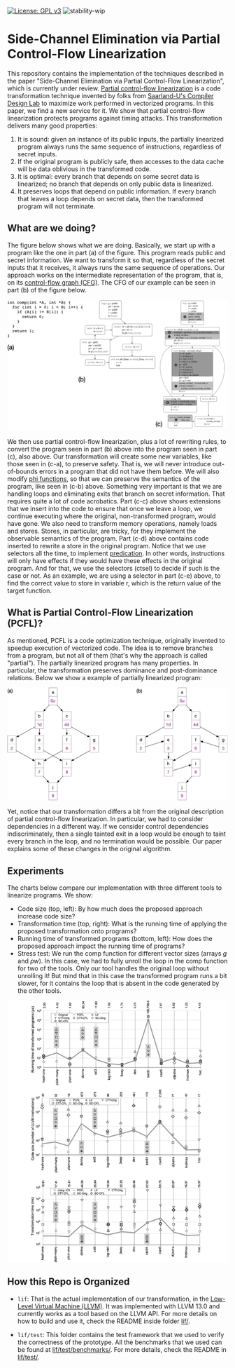 [![License: GPL v3](https://img.shields.io/badge/License-GPLv3-blue.svg)](https://www.gnu.org/licenses/gpl-3.0)
![stability-wip](https://img.shields.io/badge/stability-work_in_progress-lightgrey.svg)

# Side-Channel Elimination via Partial Control-Flow Linearization

This repository contains the implementation of the techniques
described in the paper "Side-Channel Elimination via Partial Control-Flow Linearization", 
which is currently under review. [Partial
control-flow linearization](https://dl.acm.org/doi/abs/10.1145/3296979.3192413)
is a code transformation technique invented by folks from
[Saarland-U's Compiler Design Lab](http://www.cdl.uni-saarland.de/) to
maximize work performed in vectorized programs. In this paper, we find
a new service for it. We show that partial control-flow linearization
protects programs against timing attacks. This transformation delivers
many good properties:

1. It is sound: given an instance of its public inputs, the partially
linearized program always runs the same sequence of instructions,
regardless of secret inputs.
2. If the original program is publicly safe, then accesses to the data
cache will be data oblivious in the transformed code.
3. It is optimal: every branch that depends on some secret data is
linearized; no branch that depends on only public data is linearized.
4. It preserves loops that depend on public information. If every
branch that leaves a loop depends on secret data, then the transformed
program will not terminate.

## What are we doing?

The figure below shows what we are doing. Basically, we start up with
a program like the one in part (a) of the figure. This program reads
public and secret information. We want to transform it so that,
regardless of the secret inputs that it receives, it always runs the
same sequence of operations. Our approach works on the intermediate
representation of the program, that is, on its [control-flow graph
(CFG)](https://en.wikipedia.org/wiki/Control-flow_graph). The CFG of
our example can be seen in part (b) of the figure below.

![The proposed transformation](images/PosterPicture.png)

We then use partial control-flow linearization, plus a lot of
rewriting rules, to convert the program seen in part (b) above into
the program seen in part (c), also above. Our transformation will
create some new variables, like those seen in (c-a), to preserve
safety. That is, we will never introduce out-of-bounds errors in a
program that did not have them before. We will also modify [phi
functions](https://en.wikipedia.org/wiki/Static_single_assignment_form),
so that we can preserve the semantics of the program, like seen in
(c-b) above. Something very important is that we are handling loops
and eliminating exits that branch on secret information. That requires
quite a lot of code acrobatics. Part (c-c) above shows extensions that
we insert into the code to ensure that once we leave a loop, we
continue executing where the original, non-transformed program, would
have gone. We also need to transform memory operations, namely loads
and stores. Stores, in particular, are tricky, for they implement the
observable semantics of the program. Part (c-d) above contains code
inserted to rewrite a store in the original program. Notice that we
use selectors all the time, to implement
[predication](https://en.wikipedia.org/wiki/Predication_(computer_architecture)).
In other words, instructions will only have effects if they would have
these effects in the original program. And for that, we use the
selectors (ctsel) to decide if such is the case or not. As an example,
we are using a selector in part (c-e) above, to find the correct value
to store in variable r, which is the return value of the target
function.

## What is Partial Control-Flow Linearization (PCFL)?

As mentioned, PCFL is a code optimization technique, originally
invented to speedup execution of vectorized code. The idea is to
remove branches from a program, but not all of them (that's why the
approach is called "partial"). The partially linearized program has
many properties. In particular, the transformation preserves dominance
and post-dominance relations. Below we show a example of partially
linearized program:

![Example of linearization](images/PCFL.png)

Yet, notice that our transformation differs a bit from the original
description of partial control-flow linearization. In particular, we
had to consider dependencies in a different way. If we consider
control dependencies indiscriminately, then a single tainted exit in a
loop would be enough to taint every branch in the loop, and no
termination would be possible. Our paper explains some of these
changes in the original algorithm.

## Experiments

The charts below compare our implementation with three different tools
to linearize programs. We show:

* Code size (top, left): By how much does the proposed approach increase code
  size?
* Transformation time (top, right): What is the running time of applying the
  proposed transformation onto programs?
* Running time of transformed programs (bottom, left): How does the proposed
  approach impact the running time of programs?
* Stress test: We run the comp function for different vector sizes (arrays *g*
  and *pw*). In this case, we had to fully unroll the loop in the comp function
  for two of the tools. Only our tool handles the original loop without
  unrolling it!  But mind that in this case the transformed program runs a bit
  slower, for it contains the loop that is absent in the code generated by the
  other tools.

![Experiments](images/SummaryCharts.png)

## How this Repo is Organized

* `lif`: That is the actual implementation of our transformation,
in the [Low-Level Virtual Machine (LLVM)](https://llvm.org/). It
was implemented with LLVM 13.0 and currently works as a tool based
on the LLVM API. For more details on how to build and use it, 
check the README inside folder [lif/](lif/).

* `lif/test`: This folder contains the test framework that we used
to verify the correctness of the prototype. All the benchmarks that
we used can be found at [lif/test/benchmarks/](lif/test/benchmarks/). For more details, check
the README in [lif/test/](lif/test/).
